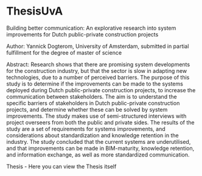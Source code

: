# ThesisUvA

Building better communication: An explorative research into system improvements for Dutch public-private construction projects

Author: Yannick Dogterom, University of Amsterdam,  submitted in partial fulfillment for the degree of master of science

Abstract:
Research shows that there are promising system developments for the construction industry, but that the sector is slow in adapting new technologies, due to a number of perceived barriers. The purpose of this study is to determine if the improvements can be made to the systems deployed during Dutch public-private construction projects, to increase the communication between stakeholders. The aim is to understand the specific barriers of stakeholders in Dutch public-private construction projects, and determine whether these can be solved by system improvements. The study makes use of semi-structured interviews with project overseers from both the public and private sides. The results of the study are a set of requirements for systems improvements, and considerations about standardization and knowledge retention in the industry. The study concluded that the current systems are underutilised, and that improvements can be made in BIM-maturity, knowledge retention, and information exchange, as well as more standardized communication.

Thesis - Here you can view the Thesis itself

